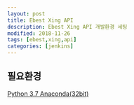 ```yaml
---
layout: post
title: Ebest Xing API
description: Ebest Xing API 개발환경 세팅
modified: 2018-11-26
tags: [ebest,xing,api]
categories: [jenkins]
---
```


## 필요환경
[Python 3.7 Anaconda(32bit)](https://www.anaconda.com/download/#macos)

## 